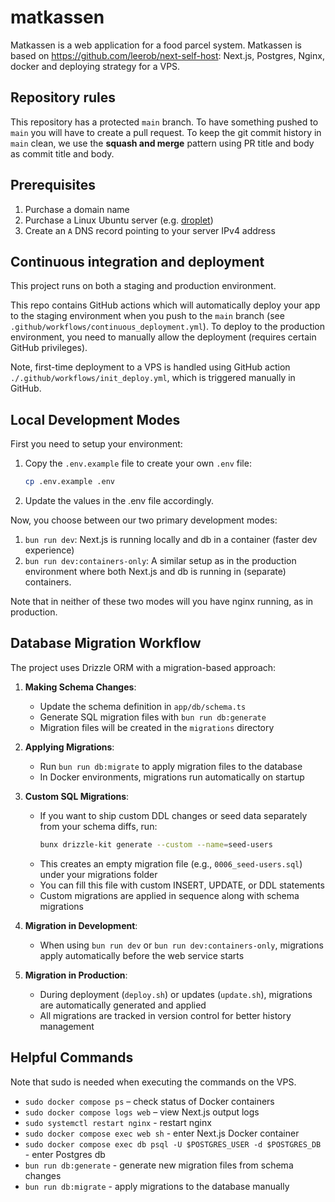 # matkassen

Matkassen is a web application for a food parcel system.
Matkassen is based on https://github.com/leerob/next-self-host: Next.js, Postgres, Nginx, docker and deploying strategy for a VPS.

## Repository rules

This repository has a protected `main` branch. To have something pushed to `main` you will have to create a pull request.
To keep the git commit history in `main` clean, we use the **squash and merge** pattern using PR title and body as commit title and body.

## Prerequisites

1. Purchase a domain name
2. Purchase a Linux Ubuntu server (e.g. [droplet](https://www.digitalocean.com/products/droplets))
3. Create an `A` DNS record pointing to your server IPv4 address

## Continuous integration and deployment

This project runs on both a staging and production environment.

This repo contains GitHub actions which will automatically deploy your app to the staging environment when you push to the `main` branch (see `.github/workflows/continuous_deployment.yml`). To deploy to the production environment, you need to manually allow the deployment (requires certain GitHub privileges).

Note, first-time deployment to a VPS is handled using GitHub action `./.github/workflows/init_deploy.yml`, which is triggered manually in GitHub.

## Local Development Modes

First you need to setup your environment:

1. Copy the `.env.example` file to create your own `.env` file:
    ```bash
    cp .env.example .env
    ```
2. Update the values in the .env file accordingly.

Now, you choose between our two primary development modes:

1. `bun run dev`: Next.js is running locally and db in a container (faster dev experience)
2. `bun run dev:containers-only`: A similar setup as in the production environment where both Next.js and db is running in (separate) containers.

Note that in neither of these two modes will you have nginx running, as in production.

## Database Migration Workflow

The project uses Drizzle ORM with a migration-based approach:

1. **Making Schema Changes**:

    - Update the schema definition in `app/db/schema.ts`
    - Generate SQL migration files with `bun run db:generate`
    - Migration files will be created in the `migrations` directory

2. **Applying Migrations**:

    - Run `bun run db:migrate` to apply migration files to the database
    - In Docker environments, migrations run automatically on startup

3. **Custom SQL Migrations**:

    - If you want to ship custom DDL changes or seed data separately from your schema diffs, run:
      ```sh
      bunx drizzle-kit generate --custom --name=seed-users
      ```
    - This creates an empty migration file (e.g., `0006_seed-users.sql`) under your migrations folder
    - You can fill this file with custom INSERT, UPDATE, or DDL statements
    - Custom migrations are applied in sequence along with schema migrations

4. **Migration in Development**:

    - When using `bun run dev` or `bun run dev:containers-only`, migrations apply automatically before the web service starts

5. **Migration in Production**:
    - During deployment (`deploy.sh`) or updates (`update.sh`), migrations are automatically generated and applied
    - All migrations are tracked in version control for better history management

## Helpful Commands

Note that sudo is needed when executing the commands on the VPS.

- `sudo docker compose ps` – check status of Docker containers
- `sudo docker compose logs web` – view Next.js output logs
- `sudo systemctl restart nginx` - restart nginx
- `sudo docker compose exec web sh` - enter Next.js Docker container
- `sudo docker compose exec db psql -U $POSTGRES_USER -d $POSTGRES_DB` - enter Postgres db
- `bun run db:generate` - generate new migration files from schema changes
- `bun run db:migrate` - apply migrations to the database manually
